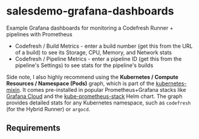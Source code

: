 # salesdemo-grafana-dashboards

Example Grafana dashboards for monitoring a Codefresh Runner + pipelines with Prometheus
* Codefresh / Build Metrics - enter a build number (get this from the URL of a build) to see its Storage, CPU, Memory, and Network stats
* Codefresh / Pipeline Metrics - enter a pipeline ID (get this from the pipeline's Settings) to see stats for the pipeline's builds

Side note, I also highly recommend using the **Kubernetes / Compute Resources / Namespace (Pods)** graph, which is part of the [kubernetes-mixin](https://github.com/monitoring-mixins/docs). It comes pre-installed in popular Prometheus+Grafana stacks like [Grafana Cloud](https://grafana.com/products/cloud/) and the [kube-prometheus-stack](https://github.com/prometheus-community/helm-charts/tree/main/charts/kube-prometheus-stack) Helm chart. The graph provides detailed stats for any Kubernetes namespace, such as `codefresh` (for the Hybrid Runner) or `argocd`.

## Requirements
